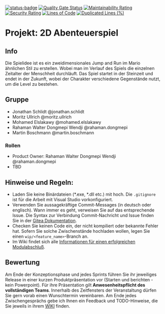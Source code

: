 [![status-badge](https://ci.aes.th-owl.de/api/badges/9/status.svg)](https://ci.aes.th-owl.de/repos/9)
[![Quality Gate Status](https://sonar.aes.th-owl.de/api/project_badges/measure?project=Sopra24%3AGruppe-2&metric=alert_status&token=sqb_cb5ea70fdc42e96527d9b31af679ef2eb793dde7)](https://sonar.aes.th-owl.de/dashboard?id=Sopra24%3AGruppe-2)
[![Maintainability Rating](https://sonar.aes.th-owl.de/api/project_badges/measure?project=Sopra24%3AGruppe-2&metric=sqale_rating&token=sqb_cb5ea70fdc42e96527d9b31af679ef2eb793dde7)](https://sonar.aes.th-owl.de/dashboard?id=Sopra24%3AGruppe-2)
[![Security Rating](https://sonar.aes.th-owl.de/api/project_badges/measure?project=Sopra24%3AGruppe-2&metric=security_rating&token=sqb_cb5ea70fdc42e96527d9b31af679ef2eb793dde7)](https://sonar.aes.th-owl.de/dashboard?id=Sopra24%3AGruppe-2)
[![Lines of Code](https://sonar.aes.th-owl.de/api/project_badges/measure?project=Sopra24%3AGruppe-2&metric=ncloc&token=sqb_cb5ea70fdc42e96527d9b31af679ef2eb793dde7)](https://sonar.aes.th-owl.de/dashboard?id=Sopra24%3AGruppe-2)
[![Duplicated Lines (%)](https://sonar.aes.th-owl.de/api/project_badges/measure?project=Sopra24%3AGruppe-2&metric=duplicated_lines_density&token=sqb_cb5ea70fdc42e96527d9b31af679ef2eb793dde7)](https://sonar.aes.th-owl.de/dashboard?id=Sopra24%3AGruppe-2)

# Projekt: 2D Abenteuerspiel


## Info
Die Spielidee ist es ein zweidimensionales Jump and Run im Mario ähnlichen Stil zu erstellen. Wobei man im Verlauf des Spiels die einzelnen Zeitalter der 
Menschheit durchläuft. Das Spiel startet in der Steinzeit und endet in der Zukunft, wobei der Charakter verschiedene Gegenstände nutzt, um die Level zu 
bestehen. 


## Gruppe

- Jonathan Schlidt @jonathan.schlidt
- Moritz Ullrich @moritz.ullrich
- Mohamed Elslakawy @mohamed.elslakawy
- Rahaman Walter Dongmepi Wendji @rahaman.dongmepi
- Martin Boschmann @martin.boschmann

### Rollen 

- Product Owner: Rahaman Walter Dongmepi Wendji @rahaman.dongmepi
- TBD


## Hinweise und Regeln:

* Laden Sie keine Binärdateien (*.exe, *.dll etc.) mit hoch. Die `.gitignore` ist für die Arbeit mit Visual Studio vorkonfiguriert.
* Verwenden Sie aussagekräftige Commit-Messages (in deutsch oder englisch). Wann immer es geht, verweisen Sie auf das entsprechende Issue. Die Syntax zur Verbindung Commit-Nachricht und Issue finden Sie in der [Gitea Dokumentation](https://docs.gitea.com/next/usage/automatically-linked-references).
* Checken Sie keinen Code ein, der nicht kompiliert oder bekannte Fehler hat. Sofern Sie solche Zwischenstände hochladen wollen, legen Sie einen `wip/<feature_name>`-Branch an.
* Im Wiki findet sich alle [Informationen für einen erfolgreichen Modulabschluß](../../../wiki/Modulvorgaben).

## Bewertung
Am Ende der Konzeptionsphase und jedes Sprints führen Sie ihr jeweiliges Release in einer kurzen Produktpräsentation vor (Starten und berichten - kein Powerpoint). Für ihre Präsentation gilt **Anwesenheitspflicht des vollständigen Teams**. 
Innerhalb des Zeitfensters der Veranstaltung dürfen Sie gern vorab einen Wunschtermin vereinbaren.
Am Ende jedes Zwischengesprächs gebe ich Ihnen ein Feedback und TODO-Hinweise, die Sie jeweils in ihrem [WIKI](../../../wiki) finden.
